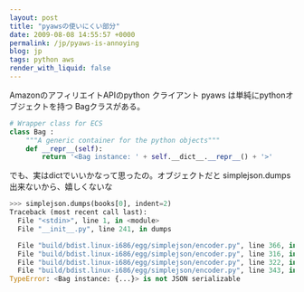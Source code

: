 ```yaml
---
layout: post
title: "pyawsの使いにくい部分"
date: 2009-08-08 14:55:57 +0000
permalink: /jp/pyaws-is-annoying
blog: jp
tags: python aws
render_with_liquid: false
---
```


AmazonのアフィリエイトAPIのpython クライアント pyaws は単純にpythonオブジェクトを持つ Bagクラスがある。

```python
# Wrapper class for ECS
class Bag :
    """A generic container for the python objects"""
    def __repr__(self):
        return '<Bag instance: ' + self.__dict__.__repr__() + '>'
```

でも、実はdictでいいかなって思ったの。オブジェクトだと simplejson.dumps出来ないから、嬉しくないな

```python
>>> simplejson.dumps(books[0], indent=2)
Traceback (most recent call last):
  File "<stdin>", line 1, in <module>
  File "__init__.py", line 241, in dumps

  File "build/bdist.linux-i686/egg/simplejson/encoder.py", line 366, in encode
  File "build/bdist.linux-i686/egg/simplejson/encoder.py", line 316, in _iterencode
  File "build/bdist.linux-i686/egg/simplejson/encoder.py", line 322, in _iterencode_default
  File "build/bdist.linux-i686/egg/simplejson/encoder.py", line 343, in default
TypeError: <Bag instance: {...}> is not JSON serializable
```

